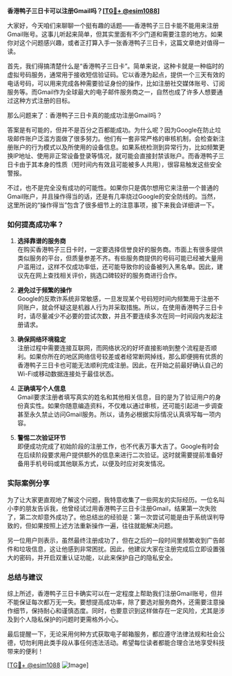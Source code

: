 **香港鸭子三日卡可以注册Gmail吗？[[TG💪+ @esim1088](https://t.me/s/esim1088)]**

大家好，今天咱们来聊聊一个挺有趣的话题——香港鸭子三日卡能不能用来注册Gmail账号。这事儿听起来简单，但其实里面有不少门道和需要注意的地方。如果你对这个问题感兴趣，或者正打算入手一张香港鸭子三日卡，这篇文章绝对值得一读。

首先，我们得搞清楚什么是“香港鸭子三日卡”。简单来说，这种卡就是一种临时的虚拟号码服务，通常用于接收短信验证码。它以香港为起点，提供一个三天有效的电话号码，可以用来完成各种需要验证身份的操作，比如注册社交媒体账号、订阅服务等。而Gmail作为全球最大的电子邮件服务商之一，自然也成了许多人想要通过这种方式注册的目标。

那么问题来了：香港鸭子三日卡真的能成功注册Gmail吗？

答案是有可能的，但并不是百分之百都能成功。为什么呢？因为Google在防止垃圾邮件账户泛滥方面做了很多努力。他们有一套非常严格的审核机制，会检查新注册账户的行为模式以及所使用的设备信息。如果系统检测到异常行为，比如频繁更换IP地址、使用非正常设备登录等情况，就可能会直接封禁该账户。而香港鸭子三日卡由于其本身的性质（短时间内有效且可能被多人共用），很容易触发这些安全警报。

不过，也不是完全没有成功的可能性。如果你只是偶尔想用它来注册一个普通的Gmail账户，并且操作得当的话，还是有几率绕过Google的安全防线的。当然，这里所说的“操作得当”包含了很多细节上的注意事项，接下来我会详细讲一下。

### 如何提高成功率？

1. **选择靠谱的服务商**  
   在购买香港鸭子三日卡时，一定要选择信誉良好的服务商。市面上有很多提供类似服务的平台，但质量参差不齐。有些服务商提供的号码可能已经被大量用户滥用过，这样不仅成功率低，还可能导致你的设备被列入黑名单。因此，建议先在网上查找相关评价，挑选口碑较好的服务商进行合作。

2. **避免过于频繁的操作**  
   Google的反欺诈系统非常敏感，一旦发现某个号码短时间内频繁用于注册不同账户，就会怀疑这是机器人行为并采取措施。所以，在使用香港鸭子三日卡时，请尽量减少不必要的尝试次数，并且不要连续多次在同一时间段内发起注册请求。

3. **确保网络环境稳定**  
   注册过程中需要连接互联网，而网络状况的好坏直接影响到整个流程是否顺利。如果你所在的地区网络信号较差或者经常断网掉线，那么即便拥有优质的香港鸭子三日卡也可能无法顺利完成注册。因此，在开始之前最好确认自己的Wi-Fi或移动数据连接处于最佳状态。

4. **正确填写个人信息**  
   Gmail要求注册者填写真实的姓名和其他相关信息，目的是为了验证用户的身份真实性。如果你随意编造资料，不仅难以通过审核，还可能引起进一步调查甚至永久禁止访问Gmail服务。所以，请务必根据实际情况认真填写每一项内容。

5. **警惕二次验证环节**  
   即便成功完成了初始阶段的注册工作，也不代表万事大吉了。Google有时会在后续阶段要求用户提供额外的信息来进行二次验证。这时就需要提前准备好备用手机号码或其他联系方式，以便及时应对突发情况。

### 实际案例分享

为了让大家更直观地了解这个问题，我特意收集了一些网友的实际经历。一位名叫小李的朋友告诉我，他曾经试过用香港鸭子三日卡注册Gmail，结果第一次失败了，第二次却意外成功了。他总结出的经验是：第一次尝试可能是由于系统误判导致的，但如果按照上述方法重新操作一遍，往往就能解决问题。

另一位用户则表示，虽然最终注册成功了，但在之后的一段时间里频繁收到广告邮件和垃圾信息，这让他感到非常困扰。因此，他建议大家在注册完成后立即设置强大的密码，并开启双重认证功能，以此来保护自己的隐私安全。

### 总结与建议

综上所述，香港鸭子三日卡确实可以在一定程度上帮助我们注册Gmail账号，但并不能保证每次都万无一失。要想提高成功率，除了要选对服务商外，还需要注意操作细节，保持耐心和谨慎态度。同时，也要意识到这样做存在一定风险，尤其是涉及到个人隐私保护的问题时更需格外小心。

最后提醒一下，无论采用何种方式获取电子邮箱服务，都应遵守法律法规和社会公德，切勿利用此类手段从事任何违法活动。希望每位读者都能合理合法地享受科技带来的便利！

[[TG💪+ @esim1088](https://t.me/s/esim1088) ![Image](https://i.postimg.cc/4NQfJmqS/Snipaste-2025-05-13-00-14-12.png)]